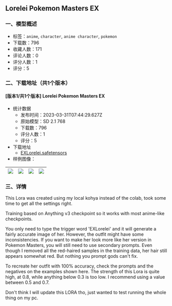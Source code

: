 ## Lorelei Pokemon Masters EX
### 一、模型概述

- 标签：`anime`, `character`, `anime character`, `pokemon`
- 下载数：796
- 收藏人数：171
- 评论人数：0
- 评分人数：1
- 评分：5

### 二、下载地址（共1个版本）

#### [版本1/共1个版本] Lorelei Pokemon Masters EX 

- 统计数据
  - 发布时间：2023-03-31T07:44:29.627Z
  - 原始模型：SD 2.1 768
  - 下载数：796
  - 评分人数：1
  - 评分：5
- 下载地址
  - [EXLorelei.safetensors](https://civitai.com/api/download/models/32374)
- 样例图像：

| <img src="https://image.civitai.com/xG1nkqKTMzGDvpLrqFT7WA/f58c1f44-7777-41d4-9841-f984c71e7200/width=450/368699.jpeg" /> | <img src="https://image.civitai.com/xG1nkqKTMzGDvpLrqFT7WA/7d6d9377-369e-4054-dea9-a904f028e700/width=450/368708.jpeg" /> | <img src="https://image.civitai.com/xG1nkqKTMzGDvpLrqFT7WA/e2686c09-2ed3-4dd0-82ff-98f393e57100/width=450/368707.jpeg" /> | <img src="https://image.civitai.com/xG1nkqKTMzGDvpLrqFT7WA/9b028840-5673-4a28-6263-9426d1fdd300/width=450/368706.jpeg" /> |
| ---- | ---- | ---- | ---- |


### 三、详情
<p>This Lora was created using my local kohya instead of the colab, took some time to get all the settings right.</p><p></p><p>Training based on Anything v3 checkpoint so it works with most anime-like checkpoints. </p><p></p><p>You only need to type the trigger word 'EXLorelei' and it will generate a fairly accurate image of her. However, the outfit might have some inconsistencies. If you want to make her look more like her version in Pokemon Masters, you will still need to use secondary prompts. Even though I removed all the red-haired samples in the training data, her hair still appears somewhat red. But nothing you prompt gods can't fix.</p><p></p><p>To recreate her outfit with 100% accuracy, check the prompts and the negatives on the examples shown here. The strength of this Lora is quite high, at 0.8, while anything below 0.3 is too low. I recommend using a value between 0.5 and 0.7.</p><p></p><p></p><p>Don't think I will update this LORA tho, just wanted to test running the whole thing on my pc.</p><p></p>